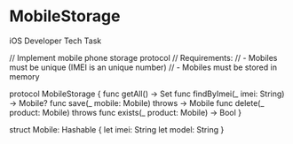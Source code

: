 # MobileStorage
iOS Developer Tech Task

// Implement mobile phone storage protocol
// Requirements:
// - Mobiles must be unique (IMEI is an unique number)
// - Mobiles must be stored in memory

protocol MobileStorage {
func getAll() -> Set<Mobile>
func findByImei(_ imei: String) -> Mobile?
func save(_ mobile: Mobile) throws -> Mobile
func delete(_ product: Mobile) throws
func exists(_ product: Mobile) -> Bool
}

struct Mobile: Hashable {
let imei: String
let model: String
}
